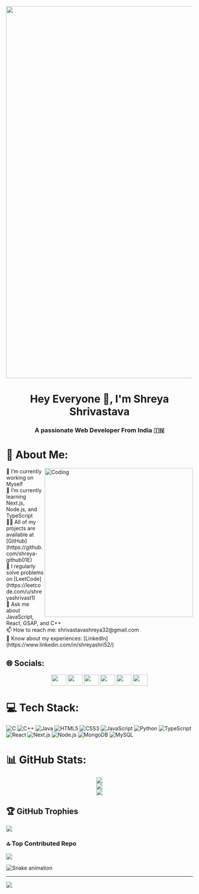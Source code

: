 <img src="YOUR_BANNER_IMAGE_LINK" width="1000px"/>

<h1 align="center">Hey Everyone 👋, I'm Shreya Shrivastava</h1>
<h3 align="center">A passionate Web Developer From India 🇮🇳</h3>

# 💫 About Me:
<img align="right" alt="Coding" width="400" src="YOUR_GIF_LINK">
🔭 I’m currently working on Myself<br>
🌱 I’m currently learning Next.js, Node.js, and TypeScript<br>
👨‍💻 All of my projects are available at [GitHub](https://github.com/shreya-github01E)<br>
📝 I regularly solve problems on [LeetCode](https://leetcode.com/u/shreyashrivast1)<br>
💬 Ask me about JavaScript, React, GSAP, and C++<br>
📫 How to reach me: shrivastavashreya32@gmail.com<br>
📄 Know about my experiences: [LinkedIn](https://www.linkedin.com/in/shreyashri52/)

## 🌐 Socials:
<p align="center">
<a href="https://www.linkedin.com/in/shreyashri52/" target="blank"><img align="center" src="https://raw.githubusercontent.com/rahuldkjain/github-profile-readme-generator/master/src/images/icons/Social/linked-in-alt.svg" height="30" width="40" /></a>
<a href="https://www.linkedin.com/in/shreyashri52/" target="blank"><img align="center" src="https://raw.githubusercontent.com/rahuldkjain/github-profile-readme-generator/master/src/images/icons/Social/facebook.svg" height="30" width="40" /></a>
<a href="https://www.linkedin.com/in/shreyashri52/" target="blank"><img align="center" src="https://raw.githubusercontent.com/rahuldkjain/github-profile-readme-generator/master/src/images/icons/Social/instagram.svg" height="30" width="40" /></a>
<a href="https://www.codechef.com/users/shreyashri52" target="blank"><img align="center" src="https://cdn.jsdelivr.net/npm/simple-icons@3.1.0/icons/codechef.svg" height="30" width="40" /></a>
<a href="YOUR_CODEFORCES" target="blank"><img align="center" src="https://raw.githubusercontent.com/rahuldkjain/github-profile-readme-generator/master/src/images/icons/Social/codeforces.svg" height="30" width="40" /></a>
<a href="https://leetcode.com/u/shreyashrivast1/" target="blank"><img align="center" src="https://raw.githubusercontent.com/rahuldkjain/github-profile-readme-generator/master/src/images/icons/Social/leet-code.svg" height="30" width="40" /></a>
</p>

# 💻 Tech Stack:
![C](https://img.shields.io/badge/c-%2300599C.svg?style=for-the-badge&logo=c&logoColor=white)
![C++](https://img.shields.io/badge/c++-%2300599C.svg?style=for-the-badge&logo=c%2B%2B&logoColor=white)
![Java](https://img.shields.io/badge/java-%23ED8B00.svg?style=for-the-badge&logo=openjdk&logoColor=white)
![HTML5](https://img.shields.io/badge/html5-%23E34F26.svg?style=for-the-badge&logo=html5&logoColor=white)
![CSS3](https://img.shields.io/badge/css3-%231572B6.svg?style=for-the-badge&logo=css3&logoColor=white)
![JavaScript](https://img.shields.io/badge/javascript-%23323330.svg?style=for-the-badge&logo=javascript&logoColor=%23F7DF1E)
![Python](https://img.shields.io/badge/python-3670A0?style=for-the-badge&logo=python&logoColor=ffdd54)
![TypeScript](https://img.shields.io/badge/typescript-%23007ACC.svg?style=for-the-badge&logo=typescript&logoColor=white)
![React](https://img.shields.io/badge/react-%2320232a.svg?style=for-the-badge&logo=react&logoColor=%2361DAFB)
![Next.js](https://img.shields.io/badge/Next-black?style=for-the-badge&logo=next.js&logoColor=white)
![Node.js](https://img.shields.io/badge/node.js-6DA55F?style=for-the-badge&logo=node.js&logoColor=white)
![MongoDB](https://img.shields.io/badge/MongoDB-%234ea94b.svg?style=for-the-badge&logo=mongodb&logoColor=white)
![MySQL](https://img.shields.io/badge/mysql-%2300000f.svg?style=for-the-badge&logo=mysql&logoColor=white)

# 📊 GitHub Stats:
<div align="center">
    <img src="https://github-readme-stats.vercel.app/api?username=shreya-github01&theme=react&hide_border=false&include_all_commits=true&count_private=true" />
    <br/>
    <img src="https://github-readme-streak-stats.herokuapp.com/?user=shreya-github01&theme=react&hide_border=false" />
    <br/>
    <img src="https://github-readme-stats.vercel.app/api/top-langs/?username=shreya-github01&theme=react&hide_border=false&include_all_commits=true&count_private=true&layout=compact" />
</div>

## 🏆 GitHub Trophies
![](https://github-profile-trophy.vercel.app/?username=shreya-github01&theme=onedark&no-frame=false&no-bg=false&margin-w=4)

### 🔝 Top Contributed Repo
![](https://github-contributor-stats.vercel.app/api?username=shreya-github01&limit=5&theme=onedark&combine_all_yearly_contributions=true)

![Snake animation](https://github.com/YOUR_USERNAME/shreya-github01/blob/output/github-contribution-grid-snake-dark.svg)

---

[![](https://visitcount.itsvg.in/api?id=shreya-github01&icon=0&color=0)](https://visitcount.itsvg.in)
